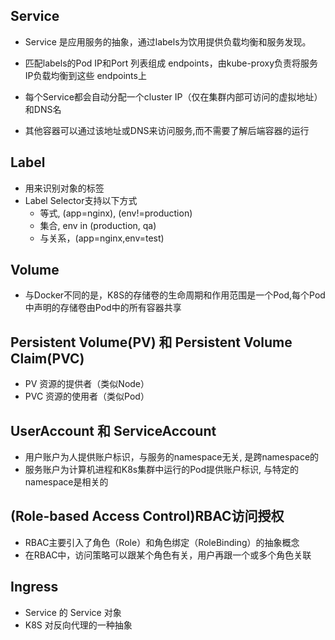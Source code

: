## Service

- Service 是应用服务的抽象，通过labels为饮用提供负载均衡和服务发现。
- 匹配labels的Pod IP和Port 列表组成 endpoints，由kube-proxy负责将服务IP负载均衡到这些 endpoints上

- 每个Service都会自动分配一个cluster IP（仅在集群内部可访问的虚拟地址）和DNS名
- 其他容器可以通过该地址或DNS来访问服务,而不需要了解后端容器的运行

## Label

- 用来识别对象的标签
- Label Selector支持以下方式
  - 等式, (app=nginx), (env!=production)
  - 集合, env in (production, qa)
  - 与关系，(app=nginx,env=test)

## Volume

- 与Docker不同的是，K8S的存储卷的生命周期和作用范围是一个Pod,每个Pod中声明的存储卷由Pod中的所有容器共享

## Persistent Volume(PV) 和 Persistent Volume Claim(PVC)

- PV 资源的提供者（类似Node）
- PVC 资源的使用者（类似Pod）

## UserAccount 和 ServiceAccount

- 用户账户为人提供账户标识，与服务的namespace无关, 是跨namespace的
- 服务账户为计算机进程和K8s集群中运行的Pod提供账户标识, 与特定的namespace是相关的

## (Role-based Access Control)RBAC访问授权

- RBAC主要引入了角色（Role）和角色绑定（RoleBinding）的抽象概念
- 在RBAC中，访问策略可以跟某个角色有关，用户再跟一个或多个角色关联

## Ingress

- Service 的 Service 对象
- K8S 对反向代理的一种抽象
